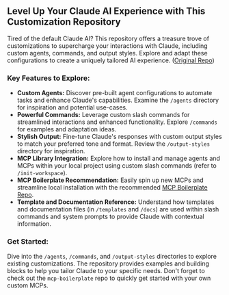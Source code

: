 ## **Level Up Your Claude AI Experience with This Customization Repository**

Tired of the default Claude AI? This repository offers a treasure trove of customizations to supercharge your interactions with Claude, including custom agents, commands, and output styles. Explore and adapt these configurations to create a uniquely tailored AI experience. ([Original Repo](https://github.com/CaptainCrouton89/.claude))

### **Key Features to Explore:**

*   **Custom Agents:** Discover pre-built agent configurations to automate tasks and enhance Claude's capabilities. Examine the `/agents` directory for inspiration and potential use-cases.
*   **Powerful Commands:** Leverage custom slash commands for streamlined interactions and enhanced functionality. Explore `/commands` for examples and adaptation ideas.
*   **Stylish Output:** Fine-tune Claude's responses with custom output styles to match your preferred tone and format. Review the `/output-styles` directory for inspiration.
*   **MCP Library Integration:** Explore how to install and manage agents and MCPs within your local project using custom slash commands (refer to `/init-workspace`).
*   **MCP Boilerplate Recommendation:** Easily spin up new MCPs and streamline local installation with the recommended [MCP Boilerplate Repo](https://github.com/CaptainCrouton89/mcp-boilerplate).
*   **Template and Documentation Reference:** Understand how templates and documentation files (in `/templates` and `/docs`) are used within slash commands and system prompts to provide Claude with contextual information.

### **Get Started:**

Dive into the `/agents`, `/commands`, and `/output-styles` directories to explore existing customizations. The repository provides examples and building blocks to help you tailor Claude to your specific needs. Don't forget to check out the `mcp-boilerplate` repo to quickly get started with your own custom MCPs.